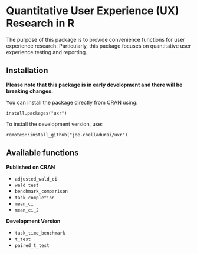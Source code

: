 


# Quantitative User Experience (UX) Research in R

The purpose of this package is to provide convenience functions for user experience research.
Particularly, this package focuses on quantitative user experience testing and reporting.

## Installation

**Please note that this package is in early development and there will be breaking changes.**

You can install the package directly from CRAN using:
```
install.packages("uxr")
```
To install the development version, use:
```
remotes::install_github("joe-chelladurai/uxr")
```

## Available functions

**Published on CRAN**

 - `adjusted_wald_ci`
 - `wald test`
 - `benchmark_comparison`
 - `task_completion`
 - `mean_ci`
 - `mean_ci_2`


**Development Version**

 - `task_time_benchmark`
 - `t_test`
 - `paired_t_test`

